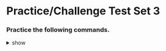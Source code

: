 
# Practice/Challenge Test Set 3

### Practice the following commands.

<details><summary>show</summary>
<p>
  
```bash

# Deployment autoscale
k auto-scale deployment dep-name --min=3 --max=6 --cpu-percent=80

---

# No. of nodes in ready status
k descibe nodes | grep ready | wc -l > text.txt

---

#


---

#



```

</p>
</details>
